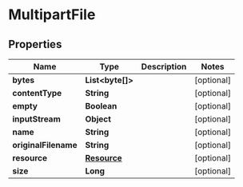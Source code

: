 # MultipartFile

## Properties
Name | Type | Description | Notes
------------ | ------------- | ------------- | -------------
**bytes** | **List&lt;byte[]&gt;** |  |  [optional]
**contentType** | **String** |  |  [optional]
**empty** | **Boolean** |  |  [optional]
**inputStream** | **Object** |  |  [optional]
**name** | **String** |  |  [optional]
**originalFilename** | **String** |  |  [optional]
**resource** | [**Resource**](Resource.md) |  |  [optional]
**size** | **Long** |  |  [optional]
